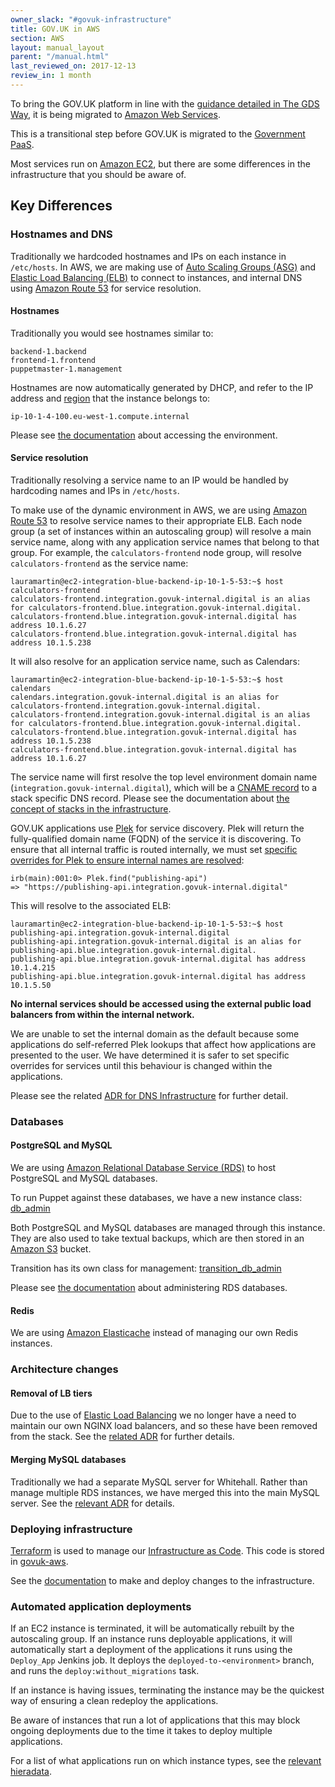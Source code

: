 ```yaml
---
owner_slack: "#govuk-infrastructure"
title: GOV.UK in AWS
section: AWS
layout: manual_layout
parent: "/manual.html"
last_reviewed_on: 2017-12-13
review_in: 1 month
---
```


To bring the GOV.UK platform in line with the [guidance detailed in The GDS Way](https://gds-way.cloudapps.digital/standards/hosting.html#tools),
it is being migrated to [Amazon Web Services](https://aws.amazon.com/).

This is a transitional step before GOV.UK is migrated to the [Government PaaS](https://www.cloud.service.gov.uk/).

Most services run on [Amazon EC2](https://aws.amazon.com/ec2/), but there are some differences in the infrastructure that you should be aware of.

## Key Differences

### Hostnames and DNS

Traditionally we hardcoded hostnames and IPs on each instance in `/etc/hosts`. In AWS, we are making use of [Auto Scaling Groups (ASG)](http://docs.aws.amazon.com/autoscaling/latest/userguide/AutoScalingGroup.html) and [Elastic Load Balancing (ELB)](https://aws.amazon.com/elasticloadbalancing/) to connect to instances, and internal DNS using [Amazon Route 53](https://aws.amazon.com/route53/) for service resolution.

#### Hostnames

Traditionally you would see hostnames similar to:

```
backend-1.backend
frontend-1.frontend
puppetmaster-1.management
```

Hostnames are now automatically generated by DHCP, and refer to the IP address and [region](http://docs.aws.amazon.com/AmazonRDS/latest/UserGuide/Concepts.RegionsAndAvailabilityZones.html) that the instance belongs to:

```
ip-10-1-4-100.eu-west-1.compute.internal
```

Please see [the documentation](howto-ssh-to-machines-in-aws.html) about accessing the environment.

#### Service resolution

Traditionally resolving a service name to an IP would be handled by hardcoding names and IPs in `/etc/hosts`.

To make use of the dynamic environment in AWS, we are using [Amazon Route 53](https://aws.amazon.com/route53/) to resolve service names to their appropriate ELB. Each node group (a set of instances within an autoscaling group) will resolve a main service name, along with any application service names that belong to that group. For example, the `calculators-frontend` node group, will resolve `calculators-frontend` as the service name:

```
lauramartin@ec2-integration-blue-backend-ip-10-1-5-53:~$ host calculators-frontend
calculators-frontend.integration.govuk-internal.digital is an alias for calculators-frontend.blue.integration.govuk-internal.digital.
calculators-frontend.blue.integration.govuk-internal.digital has address 10.1.6.27
calculators-frontend.blue.integration.govuk-internal.digital has address 10.1.5.238
```

It will also resolve for an application service name, such as Calendars:

```
lauramartin@ec2-integration-blue-backend-ip-10-1-5-53:~$ host calendars
calendars.integration.govuk-internal.digital is an alias for calculators-frontend.integration.govuk-internal.digital.
calculators-frontend.integration.govuk-internal.digital is an alias for calculators-frontend.blue.integration.govuk-internal.digital.
calculators-frontend.blue.integration.govuk-internal.digital has address 10.1.5.238
calculators-frontend.blue.integration.govuk-internal.digital has address 10.1.6.27
```

The service name will first resolve the top level environment domain name (`integration.govuk-internal.digital`), which will be a [CNAME record](https://en.wikipedia.org/wiki/CNAME_record) to a stack specific DNS record. Please see the documentation about [the concept of stacks in the infrastructure](concept-of-stacks.html).

GOV.UK applications use [Plek](https://github.com/alphagov/plek) for service discovery. Plek will return the fully-qualified domain name (FQDN) of the service it is discovering. To ensure that all internal traffic is routed internally, we must set [specific overrides for Plek to ensure internal names are resolved](https://github.com/alphagov/govuk-puppet/blob/6d19af8a266eaa1680a6a3b54f9b4fc7af943c20/modules/govuk/manifests/deploy/config.pp#L103-L117):

```
irb(main):001:0> Plek.find("publishing-api")
=> "https://publishing-api.integration.govuk-internal.digital"
```

This will resolve to the associated ELB:

```
lauramartin@ec2-integration-blue-backend-ip-10-1-5-53:~$ host publishing-api.integration.govuk-internal.digital
publishing-api.integration.govuk-internal.digital is an alias for publishing-api.blue.integration.govuk-internal.digital.
publishing-api.blue.integration.govuk-internal.digital has address 10.1.4.215
publishing-api.blue.integration.govuk-internal.digital has address 10.1.5.50
```

**No internal services should be accessed using the external public load balancers from within the internal network.**

We are unable to set the internal domain as the default because some applications do self-referred Plek lookups that affect how applications
are presented to the user. We have determined it is safer to set specific overrides for services until this behaviour is changed within
the applications.

Please see the related [ADR for DNS Infrastructure](https://github.com/alphagov/govuk-aws/blob/master/doc/architecture/decisions/0015-dns-infrastructure.md) for further detail.

### Databases

#### PostgreSQL and MySQL

We are using [Amazon Relational Database Service (RDS)](https://aws.amazon.com/rds/) to host PostgreSQL and MySQL databases.

To run Puppet against these databases, we have a new instance class: [db_admin](https://github.com/alphagov/govuk-puppet/blob/master/modules/govuk/manifests/node/s_db_admin.pp)

Both PostgreSQL and MySQL databases are managed through this instance. They are also used to take textual backups, which are then stored in an [Amazon S3](https://aws.amazon.com/s3/) bucket.

Transition has its own class for management: [transition_db_admin](https://github.com/alphagov/govuk-puppet/blob/master/modules/govuk/manifests/node/s_transition_db_admin.pp)

Please see [the documentation]() about administering RDS databases.

#### Redis

We are using [Amazon Elasticache](https://aws.amazon.com/elasticache/) instead of managing our own Redis
instances.

### Architecture changes

#### Removal of LB tiers

Due to the use of [Elastic Load Balancing](https://aws.amazon.com/elasticloadbalancing/) we no longer have a need to maintain
our own NGINX load balancers, and so these have been removed from the stack. See the [related ADR](https://github.com/alphagov/govuk-aws/blob/master/doc/architecture/decisions/0026-remove-load-balancer-tier.md) for further details.

#### Merging MySQL databases

Traditionally we had a separate MySQL server for Whitehall. Rather than manage multiple RDS instances,
we have merged this into the main MySQL server. See the [relevant ADR](https://github.com/alphagov/govuk-aws/blob/master/doc/architecture/decisions/0019-centralise-mysql-databases.md) for details.

### Deploying infrastructure

[Terraform](https://terraform.io) is used to manage our [Infrastructure as Code](https://en.wikipedia.org/wiki/Infrastructure_as_Code). This code is stored
in [govuk-aws](https://github.com/alphagov/govuk-aws).

See the [documentation]() to make and deploy changes to the infrastructure.

### Automated application deployments

If an EC2 instance is terminated, it will be automatically rebuilt by the autoscaling group. If an instance runs deployable applications,
it will automatically start a deployment of the applications it runs using the `Deploy_App` Jenkins job. It deploys the `deployed-to-<environment>` branch,
and runs the `deploy:without_migrations` task.

If an instance is having issues, terminating the instance may be the quickest way of ensuring a clean redeploy the applications.

Be aware of instances that run a lot of applications that this may block ongoing deployments due to the time it takes to deploy multiple
applications.

For a list of what applications run on which instance types, see the [relevant hieradata](https://github.com/alphagov/govuk-puppet/blob/d4c536868918519e7b78b1ba1dcd7002a6d7cdc5/hieradata_aws/common.yaml#L12-L116).
